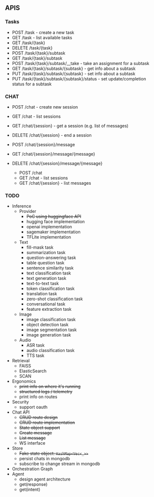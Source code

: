 

## APIS

### Tasks

* POST   /task - create a new task
* GET    /task - list available tasks
* GET    /task/{task}
* DELETE /task/{task}
* POST   /task/{task}/subtask
* GET    /task/{task}/subtask
* POST   /task/{task}/subtask/__take - take an assignment for a subtask
* GET    /task/{task}/subtask/{subtask} - get info about a subtask
* PUT    /task/{task}/subtask/{subtask} - set info about a subtask
* PUT    /task/{task}/subtask/{subtask}/status - set update/completion status for a subtask



### CHAT

* POST   /chat - create new session
* GET    /chat - list sessions   
* GET    /chat/{session} - get a session (e.g. list of messages)
* DELETE /chat/{session} - end a session
* POST   /chat/{session}/message
* GET    /chat/{session}/message/{message}
* DELETE /chat/{session}/message/{message}

  * POST /chat 
  * GET  /chat        - list sessions
  * GET  /chat/{session} - list messages



### TODO

* Inference
  * Provider
    * ~~PoC using huggingface API~~
    * hugging face implementation
    * openai implementation
    * sagemaker implementation
    * TFLite implementation
  * Text
    * fill-mask task
    * summarization task
    * question-answering task
    * table question task
    * sentence similarity task
    * text classification task
    * text generation task
    * text-to-text task
    * token classification task
    * translation task
    * zero-shot classification task
    * conversational task
    * feature extraction task
  * Image
    * image classification task
    * object detection task
    * image segmentation task
    * image generation task
  * Audio
    * ASR task
    * audio classification task
    * TTS task
* Retrieval
  * FAISS
  * ElasticSearch
  * SCAN
* Ergonomics
  * ~~print info on where it's running~~
  * ~~structured logs / telemetry~~
  * print info on routes
* Security
  * support oauth
* Chat API
  * ~~CRUD route design~~
  * ~~CRUD route implementation~~
  * ~~State object support~~
  * ~~Create message~~
  * ~~List message~~
  * WS interface
* Store
  * ~~Fake state object: ```HashMap<Vec<_>>```~~
  * persist chats in mongodb
  * subscribe to change stream in mongodb
* Orchestration Graph
* Agent
  * design agent architecture
  * get(response)
  * get(intent)
